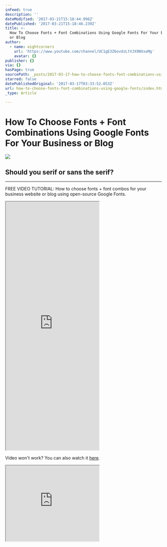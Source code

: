 ```yaml
---
inFeed: true
description: ''
dateModified: '2017-03-21T15:18:44.996Z'
datePublished: '2017-03-21T15:18:46.239Z'
title: >-
  How To Choose Fonts + Font Combinations Using Google Fonts For Your Business
  or Blog
author:
  - name: eightcorners
    url: 'https://www.youtube.com/channel/UC1gE3Z6ovdzLtVJX9NXxoMg'
    avatar: {}
publisher: {}
via: {}
hasPage: true
sourcePath: _posts/2017-03-17-how-to-choose-fonts-font-combinations-using-google-fonts.md
starred: false
datePublishedOriginal: '2017-03-17T03:33:52.053Z'
url: how-to-choose-fonts-font-combinations-using-google-fonts/index.html
_type: Article

---
```

# How To Choose Fonts + Font Combinations Using Google Fonts For Your Business or Blog
![](https://the-grid-user-content.s3-us-west-2.amazonaws.com/b0ba78e6-6c9a-46be-95d3-83d94a5227f9.png)

## Should you serif or sans the serif?

---

FREE VIDEO TUTORIAL: How to choose fonts + font combos for your business website or blog using open-source Google Fonts.

<iframe src="https://the-grid.github.io/ed-userhtml/?g=eJyzKU4uyiwoUSguSrZVyigpKSi20tdPLkjN1cvM1y_xzveM8jSJCtfLKrYvtzU0sjBQy7A1NzJQsrPRh2i0AwDXQxUI" height="800" style=""></iframe>

Video won't work? You can also watch it [here][0].

<iframe src="https://the-grid.github.io/ed-userhtml/?g=eJzFVt1u2zYUvs9TEAY6XxSU5B_ZshGnSLukDTogRZcO2FVBSccSUUnkSCqed5XH6ID25fIkPaSlWHFsdxjQzTAsmeI53_edP-o0B5aenRD8nJZgGJFKSFBmveiJbG7WEnokEZWByix6TBmeFLjiH7bgpuiavBErciPIq1wIDeQSlzV57q7klShjXjHDRaXJB82rjLwWIivabZdCkd9FrcjLGh-C1gQXXhYiOzlGIAWdKC6t1w6Ny_cXF-Tmw831-6vzX-bEsjKCJBtWy4aVvaJJGQuN94qsLXjcgq8g1tyAJREjCVI7xohcUY0bE3jE3vuNpyDISlT3d38bvKpPL6wakrCKsELjI2aSnHBDclDgHZNUq6IjJTdGzn3fcvCAZ7lJhKpAaS8Rfi5W1Ai60UWdLvdLk06sqWNOM8d2s8k_Bm9Vf6xY2Unr_d2Xffj3d18P-WlKZy7ruOA6h_Sj4V2PvWEwGNMgooPhTRDMg8E8nDy3N8FBaq1LVptcqEfkXivA4EJFrhXXFIuvynDVOjr5xwIvrDYsUifO1V3j4jTlt5g3KHWCTtyd7ZOHzGhELpknVOafNw3TFWD3W_hF7z_Nq5ZYeFvsx3J_XJsShx6vnxDYzVpvT8627HmZdWx5yTJkr1WyCZvGuOGOZSE8bCbxqWZSYthKP1NM5n4UDuJomQ5CmE6DeODPwvEkGC7jgC1DiKJwFEaDIYvH42mQpNFy5kumtcmVqLPck1X2gleyNguH9Gx0_mx4iV-TA80UTzHqoGijwtMj_E9XoA0deqxkf4mKrWwKSzSJg5hNI5jQSTJjdDyJgc7CdESjUTobs3A4nC5nFu-nFU9NvhiMx1j8rMDYnLxdC5xXGGr0fDCn3dF39iMyeupbxAa87YINtoKCGUivcKH3r5rD-XzSHbmC5fHWwMmaSgyLprea6j9qhveSJbYBFLUW1F4bIX7biT6y_x90HBOiRQkUewKLDrtbVDQDY2xD20pTdjNFM-F02ZPpqKjdykBN79rJ-3joTmkw2jN0z9pcN16buQl_SjVvzfvols2l0MZzx35_O1b77atA3w7MQ6YuDvbhz9vK3XHSqemtqwcvzRGwC4yJ-j4u5mXHzq5812yf0ocD5Kh5E6gSW5iV8urX62gSDLqe9p-RT2Xf331utuK7xR57DclDvOJ5IYQkt6yoQXeJFCyGQvfxiVr03Z_-Ee5ug-ck7gE0LHNg_gbt7BvV25GM" height="244" style=""></iframe>



[0]: https://youtu.be/ox2b6AtDr3w "How To Choose Fonts + Font Combinations Using Free Google Fonts For Your Business or Blog"